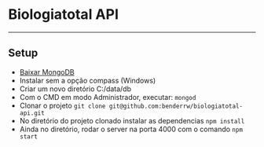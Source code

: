# Biologiatotal API
----------

## Setup
* [Baixar MongoDB](https://www.mongodb.com/download-center?#community)
* Instalar sem a opção compass (Windows)
* Criar um novo diretório C:/data/db
* Com o CMD em modo Administrador, executar: `mongod`
* Clonar o projeto `git clone git@github.com:benderrw/biologiatotal-api.git`
* No diretório do projeto clonado instalar as dependencias `npm install`
* Ainda no diretório, rodar o server na porta 4000 com o comando `npm start`